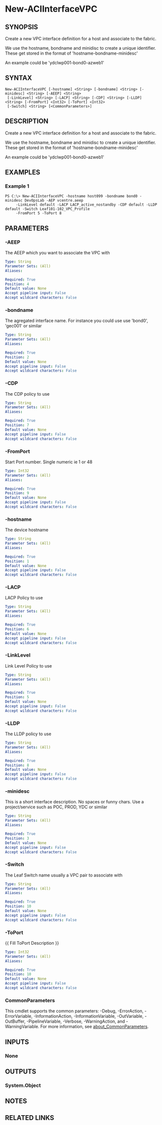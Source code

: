 ﻿---
external help file: ACI-PoSH-help.xml
Module Name: ACI-PoSH
online version:
schema: 2.0.0
---

# New-ACIInterfaceVPC

## SYNOPSIS
Create a new VPC interface definition for a host and associate to the fabric.

We use the hostname, bondname and minidisc to create a unique identifier. 
These get stored in the format of  'hostname-bondname-minidesc'

An example could be 'ydclwp001-bond0-azweb1'

## SYNTAX

```
New-ACIInterfaceVPC [-hostname] <String> [-bondname] <String> [-minidesc] <String> [-AEEP] <String>
 [-LinkLevel] <String> [-LACP] <String> [-CDP] <String> [-LLDP] <String> [-FromPort] <Int32> [-ToPort] <Int32>
 [-Switch] <String> [<CommonParameters>]
```

## DESCRIPTION
Create a new VPC interface definition for a host and associate to the fabric.

We use the hostname, bondname and minidisc to create a unique identifier. 
These get stored in the format of  'hostname-bondname-minidesc'

An example could be 'ydclwp001-bond0-azweb1'

## EXAMPLES

### Example 1
```
PS C:\> New-ACIInterfaceVPC -hostname host099 -bondname bond0 -minidesc DevOpsLab -AEP vcentre.aeep 
     -LinkLevel default -LACP LACP_active_nostandby -CDP default -LLDP default -Switch Leaf101-102_VPC_Profile 
     -FromPort 5 -ToPort 8
```

## PARAMETERS

### -AEEP
The AEEP which you want to associate the VPC with

```yaml
Type: String
Parameter Sets: (All)
Aliases:

Required: True
Position: 4
Default value: None
Accept pipeline input: False
Accept wildcard characters: False
```

### -bondname
The agregated interface name. 
For instance you could use use 'bond0', 'gec001' or similar

```yaml
Type: String
Parameter Sets: (All)
Aliases:

Required: True
Position: 2
Default value: None
Accept pipeline input: False
Accept wildcard characters: False
```

### -CDP
The CDP policy to use

```yaml
Type: String
Parameter Sets: (All)
Aliases:

Required: True
Position: 7
Default value: None
Accept pipeline input: False
Accept wildcard characters: False
```

### -FromPort
Start Port number. 
Single numeric ie 1   or   48

```yaml
Type: Int32
Parameter Sets: (All)
Aliases:

Required: True
Position: 9
Default value: None
Accept pipeline input: False
Accept wildcard characters: False
```

### -hostname
The device hostname

```yaml
Type: String
Parameter Sets: (All)
Aliases:

Required: True
Position: 1
Default value: None
Accept pipeline input: False
Accept wildcard characters: False
```

### -LACP
LACP  Policy to use

```yaml
Type: String
Parameter Sets: (All)
Aliases:

Required: True
Position: 6
Default value: None
Accept pipeline input: False
Accept wildcard characters: False
```

### -LinkLevel
Link Level Policy to use

```yaml
Type: String
Parameter Sets: (All)
Aliases:

Required: True
Position: 5
Default value: None
Accept pipeline input: False
Accept wildcard characters: False
```

### -LLDP
The LLDP policy to use

```yaml
Type: String
Parameter Sets: (All)
Aliases:

Required: True
Position: 8
Default value: None
Accept pipeline input: False
Accept wildcard characters: False
```

### -minidesc
This is a short interface description. 
No spaces or funny chars. 
Use a project/service such as POC, PROD, YDC or similar

```yaml
Type: String
Parameter Sets: (All)
Aliases:

Required: True
Position: 3
Default value: None
Accept pipeline input: False
Accept wildcard characters: False
```

### -Switch
The Leaf Switch name usually a VPC pair to associate with

```yaml
Type: String
Parameter Sets: (All)
Aliases:

Required: True
Position: 10
Default value: None
Accept pipeline input: False
Accept wildcard characters: False
```

### -ToPort
{{ Fill ToPort Description }}

```yaml
Type: Int32
Parameter Sets: (All)
Aliases:

Required: True
Position: 10
Default value: None
Accept pipeline input: False
Accept wildcard characters: False
```

### CommonParameters
This cmdlet supports the common parameters: -Debug, -ErrorAction, -ErrorVariable, -InformationAction, -InformationVariable, -OutVariable, -OutBuffer, -PipelineVariable, -Verbose, -WarningAction, and -WarningVariable. For more information, see [about_CommonParameters](http://go.microsoft.com/fwlink/?LinkID=113216).

## INPUTS

### None
## OUTPUTS

### System.Object
## NOTES

## RELATED LINKS
